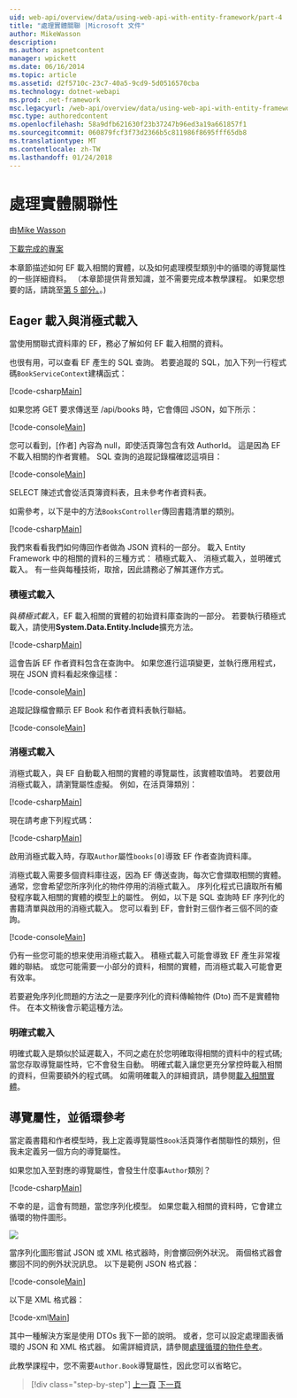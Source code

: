 ```yaml
---
uid: web-api/overview/data/using-web-api-with-entity-framework/part-4
title: "處理實體關聯 |Microsoft 文件"
author: MikeWasson
description: 
ms.author: aspnetcontent
manager: wpickett
ms.date: 06/16/2014
ms.topic: article
ms.assetid: d2f5710c-23c7-40a5-9cd9-5d0516570cba
ms.technology: dotnet-webapi
ms.prod: .net-framework
msc.legacyurl: /web-api/overview/data/using-web-api-with-entity-framework/part-4
msc.type: authoredcontent
ms.openlocfilehash: 58a9dfb621630f23b37247b96ed3a19a661857f1
ms.sourcegitcommit: 060879fcf3f73d2366b5c811986f8695fff65db8
ms.translationtype: MT
ms.contentlocale: zh-TW
ms.lasthandoff: 01/24/2018
---
```

<a name="handling-entity-relations"></a>處理實體關聯性
====================
由[Mike Wasson](https://github.com/MikeWasson)

[下載完成的專案](https://github.com/MikeWasson/BookService)

本章節描述如何 EF 載入相關的實體，以及如何處理模型類別中的循環的導覽屬性的一些詳細資料。 （本章節提供背景知識，並不需要完成本教學課程。 如果您想要的話，請跳至[第 5 部分。](part-5.md)。)

## <a name="eager-loading-versus-lazy-loading"></a>Eager 載入與消極式載入

當使用關聯式資料庫的 EF，務必了解如何 EF 載入相關的資料。

也很有用，可以查看 EF 產生的 SQL 查詢。 若要追蹤的 SQL，加入下列一行程式碼`BookServiceContext`建構函式：

[!code-csharp[Main](part-4/samples/sample1.cs)]

如果您將 GET 要求傳送至 /api/books 時，它會傳回 JSON，如下所示：

[!code-console[Main](part-4/samples/sample2.cmd)]

您可以看到，[作者] 內容為 null，即使活頁簿包含有效 AuthorId。 這是因為 EF 不載入相關的作者實體。 SQL 查詢的追蹤記錄檔確認這項目：

[!code-console[Main](part-4/samples/sample3.sql)]

SELECT 陳述式會從活頁簿資料表，且未參考作者資料表。

如需參考，以下是中的方法`BooksController`傳回書籍清單的類別。

[!code-csharp[Main](part-4/samples/sample4.cs)]

我們來看看我們如何傳回作者做為 JSON 資料的一部分。 載入 Entity Framework 中的相關的資料的三種方式： 積極式載入、 消極式載入，並明確式載入。 有一些與每種技術，取捨，因此請務必了解其運作方式。

### <a name="eager-loading"></a>積極式載入

與*積極式載入*，EF 載入相關的實體的初始資料庫查詢的一部分。 若要執行積極式載入，請使用**System.Data.Entity.Include**擴充方法。

[!code-csharp[Main](part-4/samples/sample5.cs)]

這會告訴 EF 作者資料包含在查詢中。 如果您進行這項變更，並執行應用程式，現在 JSON 資料看起來像這樣：

[!code-console[Main](part-4/samples/sample6.cmd)]

追蹤記錄檔會顯示 EF Book 和作者資料表執行聯結。

[!code-console[Main](part-4/samples/sample7.cmd)]

### <a name="lazy-loading"></a>消極式載入

消極式載入，與 EF 自動載入相關的實體的導覽屬性，該實體取值時。 若要啟用消極式載入，請瀏覽屬性虛擬。 例如，在活頁簿類別：

[!code-csharp[Main](part-4/samples/sample8.cs?highlight=6)]

現在請考慮下列程式碼：

[!code-csharp[Main](part-4/samples/sample9.cs)]

啟用消極式載入時，存取`Author`屬性`books[0]`導致 EF 作者查詢資料庫。

消極式載入需要多個資料庫往返，因為 EF 傳送查詢，每次它會擷取相關的實體。 通常，您會希望您所序列化的物件停用的消極式載入。 序列化程式已讀取所有觸發程序載入相關的實體的模型上的屬性。 例如，以下是 SQL 查詢時 EF 序列化的書籍清單與啟用的消極式載入。 您可以看到 EF，會針對三個作者三個不同的查詢。

[!code-console[Main](part-4/samples/sample10.sql)]

仍有一些您可能的想来使用消極式載入。 積極式載入可能會導致 EF 產生非常複雜的聯結。 或您可能需要一小部分的資料，相關的實體，而消極式載入可能會更有效率。

若要避免序列化問題的方法之一是要序列化的資料傳輸物件 (Dto) 而不是實體物件。 在本文稍後會示範這種方法。

### <a name="explicit-loading"></a>明確式載入

明確式載入是類似於延遲載入，不同之處在於您明確取得相關的資料中的程式碼;當您存取導覽屬性時，它不會發生自動。 明確式載入讓您更充分掌控時載入相關的資料，但需要額外的程式碼。 如需明確載入的詳細資訊，請參閱[載入相關實體](https://msdn.microsoft.com/data/jj574232#explicit)。

## <a name="navigation-properties-and-circular-references"></a>導覽屬性，並循環參考

當定義書籍和作者模型時，我上定義導覽屬性`Book`活頁簿作者關聯性的類別，但我未定義另一個方向的導覽屬性。

如果您加入至對應的導覽屬性，會發生什麼事`Author`類別？

[!code-csharp[Main](part-4/samples/sample11.cs?highlight=7)]

不幸的是，這會有問題，當您序列化模型。 如果您載入相關的資料時，它會建立循環的物件圖形。

![](part-4/_static/image1.png)

當序列化圖形嘗試 JSON 或 XML 格式器時，則會擲回例外狀況。 兩個格式器會擲回不同的例外狀況訊息。 以下是範例 JSON 格式器：

[!code-console[Main](part-4/samples/sample12.cmd)]

以下是 XML 格式器：

[!code-xml[Main](part-4/samples/sample13.xml)]

其中一種解決方案是使用 DTOs 我下一節的說明。 或者，您可以設定處理圖表循環的 JSON 和 XML 格式器。 如需詳細資訊，請參閱[處理循環的物件參考](../../formats-and-model-binding/json-and-xml-serialization.md#handling_circular_object_references)。

此教學課程中，您不需要`Author.Book`導覽屬性，因此您可以省略它。

>[!div class="step-by-step"]
[上一頁](part-3.md)
[下一頁](part-5.md)
